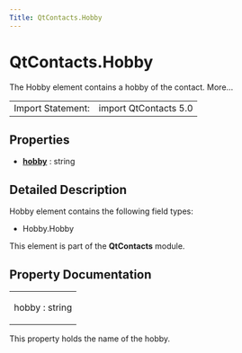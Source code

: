 ```yaml
---
Title: QtContacts.Hobby
---
```


# QtContacts.Hobby

<span class="subtitle"></span>
<!-- $$$Hobby-brief -->
<p>The Hobby element contains a hobby of the contact. More...</p>
<!-- @@@Hobby -->
<table class="alignedsummary">
<tr><td class="memItemLeft rightAlign topAlign"> Import Statement:</td><td class="memItemRight bottomAlign"> import QtContacts 5.0</td></tr></table><ul>
</ul>
<h2 id="properties">Properties</h2>
<ul>
<li class="fn"><b><b><a href="#hobby-prop">hobby</a></b></b> : string</li>
</ul>
<!-- $$$Hobby-description -->
<h2 id="details">Detailed Description</h2>
</p>
<p>Hobby element contains the following field types:</p>
<ul>
<li>Hobby.Hobby</li>
</ul>
<p>This element is part of the <b>QtContacts</b> module.</p>
<!-- @@@Hobby -->
<h2>Property Documentation</h2>
<!-- $$$hobby -->
<table class="qmlname"><tr valign="top" id="hobby-prop"><td class="tblQmlPropNode"><p><span class="name">hobby</span> : <span class="type">string</span></p></td></tr></table><p>This property holds the name of the hobby.</p>
<!-- @@@hobby -->
<br/>
